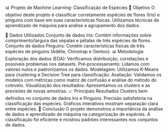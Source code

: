 📊 Projeto de Machine Learning: Classificação de Espécies
📌 Objetivo
O objetivo deste projeto é classificar corretamente espécies de flores (Iris) e pinguins com base em suas características físicas. Utilizamos técnicas de aprendizado de máquina para análise e agrupamento dos dados.

📂 Dados Utilizados
Conjunto de dados Iris: Contém informações sobre comprimento/largura das sépalas e pétalas de três espécies de flores.
Conjunto de dados Pinguins: Contém características físicas de três espécies de pinguins (Adélie, Chinstrap e Gentoo).
📊 Metodologia
Exploração dos dados (EDA): Verificamos distribuição, correlações e possíveis problemas nos datasets.
Pré-processamento: Lidamos com valores nulos e padronizamos os dados.
Modelagem: Utilizamos K-Means para clustering e Decision Tree para classificação.
Avaliação: Validamos os modelos com métricas como matriz de confusão e análise do método do cotovelo.
Visualização dos resultados: Apresentamos os clusters e as previsões de novas amostras.
📈 Principais Resultados
Clusters bem definidos no conjunto de dados Iris e Pinguins.
Precisão satisfatória na classificação das espécies.
Gráficos interativos mostram separação clara entre espécies.
🏁 Conclusão
O projeto demonstrou a importância da análise de dados e aprendizado de máquina na categorização de espécies. A classificação foi eficiente e mostrou padrões interessantes nos conjuntos de dados.
